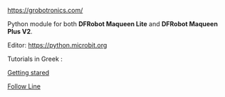 https://grobotronics.com/

Python module for both **DFRobot Maqueen Lite** and **DFRobot Maqueen Plus V2**.
 
Editor: https://python.microbit.org
 
Tutorials in Greek :

[Getting stared](https://blog.grobotronics.com/?p=3251)

[Follow Line](https://blog.grobotronics.com/?p=3327)

